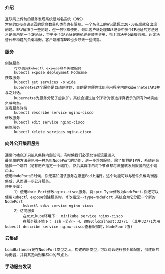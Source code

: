#### 介绍

    互联网上传统的服务发现系统是域名系统（DNS）
    常见的DNS查询返回的信息数量和类型也有限制。一个名称上的A记录超过20-30条后就会出现问题。SRV解决了一些问题，但一般很难使用。最后客户端处理DNS记录中多个IP地址的方法通常是采用第一个IP地址，至于多个IP地址是随机还是顺序使用，完全取决于DNS服务器。这无法替代专构建的负载均衡。客户端缓存DNS也会导致一些问题。

#### 服务

    创建服务
        可以使用kubectl expose命令传健服务
        kubectl expose deployment Podname
    获取服务
        kubectl get services -o wide
        kubernetes这个服务是自动创建的，目的是方便你找到应用程序内的KubernetesAPI并与之对话。
        kubernetes为服务分配了虚拟IP，系统会通过这个IP针对该选择弃表示的所有Pod实施负载均衡。
    查看服务详情
        kubectl describe service nginx-cisco
    修改服务
        kubectl edit service nginx-cisco
    删除服务
        kubectl delete services nginx-cisco

#### 向外公开集群服务

    通常Pod的IP只能从集群内部访问。有时候我们必须允许新流量进入
    最简单的方法是使用一种名叫NodePort的功能，进一步增强服务。除了集群的IP外，系统还会选择一个端口（或有用户指定一个端口），然后集群中的每个节点都将流量转发到服务的这个端口上。
    使用NodePort的时候，你无需知道该服务在哪些Pod上运行，这个功能可以与硬件负载均衡器集成，从而进一步公开服务。
    使用步骤：
        1）使用Node Port修改nginx-cisco服务，将spec.Type修改为NodePort.你还可以使用kubectl expose创建服务时，修改指定--type=NodePort.系统会为它分配一个新的NodePort
            kubectl edit service nginx-cisco
        2）访问服务
            在minikube环境下： minikube service nginx-cisco
            在服务器环境下： ssh <节点> -L 8080:localhost:32771  (其中32771为用kubectl describe service nginx-cisco查看服务时，NodePport值)

#### 云集成

    LoadBalancer是在NodePort类型之上，构建的新类型，可以对云进行额外的配置，创建新的均衡器，并将其定向到集群中的节点上。  

#### 手动服务发现